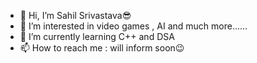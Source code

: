 - 👋 Hi, I’m Sahil Srivastava😎
- 👀 I’m interested in video games , AI and much more......
- 🌱 I’m currently learning C++ and DSA
- 📫 How to reach me : will inform soon😉

<!---
SahilSri00/SahilSri00 is a ✨ special ✨ repository because its `README.md` (this file) appears on your GitHub profile.
You can click the Preview link to take a look at your changes.
--->

